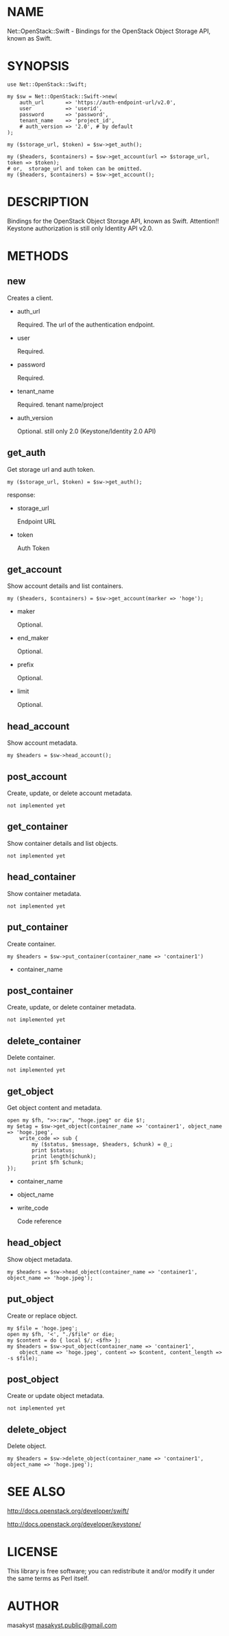 # NAME

Net::OpenStack::Swift - Bindings for the OpenStack Object Storage API, known as Swift.

# SYNOPSIS

    use Net::OpenStack::Swift;

    my $sw = Net::OpenStack::Swift->new(
        auth_url       => 'https://auth-endpoint-url/v2.0',
        user           => 'userid',
        password       => 'password',
        tenant_name    => 'project_id',
        # auth_version => '2.0', # by default
    );

    my ($storage_url, $token) = $sw->get_auth();

    my ($headers, $containers) = $sw->get_account(url => $storage_url, token => $token);
    # or,  storage_url and token can be omitted.
    my ($headers, $containers) = $sw->get_account();

# DESCRIPTION

Bindings for the OpenStack Object Storage API, known as Swift.
Attention!! Keystone authorization is still only Identity API v2.0.

# METHODS

## new

Creates a client.

- auth\_url

    Required. The url of the authentication endpoint.

- user

    Required.

- password

    Required.

- tenant\_name

    Required.
    tenant name/project

- auth\_version

    Optional.
    still only 2.0 (Keystone/Identity 2.0 API)

## get\_auth

Get storage url and auth token.

    my ($storage_url, $token) = $sw->get_auth();

response: 

- storage\_url

    Endpoint URL

- token

    Auth Token

## get\_account

Show account details and list containers.

    my ($headers, $containers) = $sw->get_account(marker => 'hoge');

- maker

    Optional.

- end\_maker

    Optional.

- prefix

    Optional.

- limit

    Optional.

## head\_account

Show account metadata.

    my $headers = $sw->head_account();

## post\_account

Create, update, or delete account metadata.

    not implemented yet

## get\_container

Show container details and list objects.

    not implemented yet

## head\_container

Show container metadata.

    not implemented yet

## put\_container

Create container.

    my $headers = $sw->put_container(container_name => 'container1')

- container\_name

## post\_container

Create, update, or delete container metadata.

    not implemented yet

## delete\_container

Delete container.

    not implemented yet

## get\_object

Get object content and metadata.

    open my $fh, ">>:raw", "hoge.jpeg" or die $!; 
    my $etag = $sw->get_object(container_name => 'container1', object_name => 'hoge.jpeg', 
        write_code => sub {
            my ($status, $message, $headers, $chunk) = @_; 
            print $status;
            print length($chunk);
            print $fh $chunk;
    });

- container\_name
- object\_name
- write\_code

    Code reference

## head\_object

Show object metadata.

    my $headers = $sw->head_object(container_name => 'container1', object_name => 'hoge.jpeg');

## put\_object

Create or replace object.

    my $file = 'hoge.jpeg';
    open my $fh, '<', "./$file" or die;
    my $content = do { local $/; <$fh> };
    my $headers = $sw->put_object(container_name => 'container1', 
        object_name => 'hoge.jpeg', content => $content, content_length => -s $file);

## post\_object

Create or update object metadata.

    not implemented yet

## delete\_object

Delete object.

    my $headers = $sw->delete_object(container_name => 'container1', object_name => 'hoge.jpeg');

# SEE ALSO

http://docs.openstack.org/developer/swift/

http://docs.openstack.org/developer/keystone/

# LICENSE

This library is free software; you can redistribute it and/or modify
it under the same terms as Perl itself.

# AUTHOR

masakyst <masakyst.public@gmail.com>
